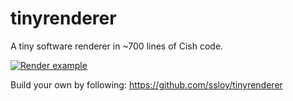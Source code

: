 # tinyrenderer
A tiny software renderer in ~700 lines of Cish code.

[![Render example](https://j.gifs.com/r8Zvjw.gif)](https://www.youtube.com/watch?v=u-7hUqTekSc)

Build your own by following:
https://github.com/ssloy/tinyrenderer
